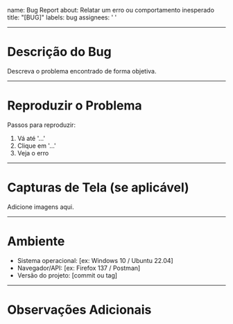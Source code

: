 name: Bug Report
about: Relatar um erro ou comportamento inesperado
title: "[BUG]"
labels: bug
assignees: ' '

---
# Descrição do Bug
Descreva o problema encontrado de forma objetiva.

---
# Reproduzir o Problema
Passos para reproduzir:
1. Vá até '...'
2. Clique em '...'
3. Veja o erro

---
# Capturas de Tela (se aplicável)
Adicione imagens aqui.

---
# Ambiente
- Sistema operacional: [ex: Windows 10 / Ubuntu 22.04]
- Navegador/API: [ex: Firefox 137 / Postman]
- Versão do projeto: [commit ou tag]

---
# Observações Adicionais